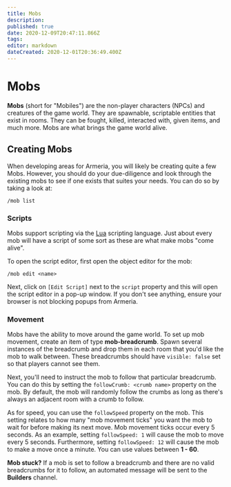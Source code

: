```yaml
---
title: Mobs
description: 
published: true
date: 2020-12-09T20:47:11.866Z
tags: 
editor: markdown
dateCreated: 2020-12-01T20:36:49.400Z
---
```


# Mobs

**Mobs** (short for "Mobiles") are the non-player characters (NPCs) and creatures of the game world. They are spawnable, scriptable entities that exist in rooms. They can be fought, killed, interacted with, given items, and much more. Mobs are what brings the game world alive.

## Creating Mobs

When developing areas for Armeria, you will likely be creating quite a few Mobs. However, you should do your due-diligence and look through the existing mobs to see if one exists that suites your needs. You can do so by taking a look at:

```
/mob list
```

### Scripts

Mobs support scripting via the [Lua](https://www.lua.org/) scripting language. Just about every mob will have a script of some sort as these are what make mobs "come alive".

To open the script editor, first open the object editor for the mob:

```
/mob edit <name>
```

Next, click on `[Edit Script]` next to the `script` property and this will open the script editor in a pop-up window. If you don't see anything, ensure your browser is not blocking popups from Armeria.

### Movement

Mobs have the ability to move around the game world. To set up mob movement, create an item of type **mob-breadcrumb**. Spawn several instances of the breadcrumb and drop them in each room that you'd like the mob to walk between. These breadcrumbs should have `visible: false` set so that players cannot see them.

Next, you'll need to instruct the mob to follow that particular breadcrumb. You can do this by setting the `followCrumb: <crumb name>` property on the mob. By default, the mob will randomly follow the crumbs as long as there's always an adjacent room with a crumb to follow.

As for speed, you can use the `followSpeed` property on the mob. This setting relates to how many "mob movement ticks" you want the mob to wait for before making its next move. Mob movement ticks occur every 5 seconds. As an example, setting `followSpeed: 1` will cause the mob to move every 5 seconds. Furthermore, setting `followSpeed: 12` will cause the mob to make a move once a minute. You can use values between **1 - 60**.

**Mob stuck?** If a mob is set to follow a breadcrumb and there are no valid breadcrumbs for it to follow, an automated message will be sent to the **Builders** channel.